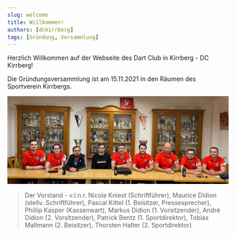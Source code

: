 ```yaml
---
slug: welcome
title: Willkommen!
authors: [dckirrberg]
tags: [Gründung, Versammlung]
---
```


Herzlich Willkommen auf der Webseite des Dart Club in Kirrberg - DC Kirrberg!

Die Gründungsversammlung ist am 15.11.2021 in den Räumen des Sportverein Kirrbergs.

![Der Vorstand](./vorstand.jpg)
> Der Vorstand - v.l.n.r. Nicola Kniest (Schriftführer), Maurice Didion (stellv. Schriftführer), Pascal Kittel (1. Beisitzer, Pressesprecher), Phillip Kasper (Kassenwart), Markus Didion (1. Vorsitzender), André Didion (2. Vorsitzender), Patrick Bentz (1. Sportdirektor), Tobias Mallmann (2. Beisitzer), Thorsten Halter (2. Sportdirektor)
